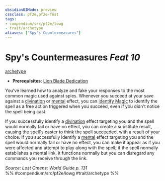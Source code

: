 ```yaml
---
obsidianUIMode: preview
cssclass: pf2e,pf2e-feat
tags:
- compendium/src/pf2e/lowg
- trait/archetype
aliases: ["Spy's Countermeasures"]
---
```

# Spy's Countermeasures  *Feat 10*  
[archetype](../../Rules/traits/archetype.md)  

- **Prerequisites**: [Lion Blade Dedication](lion-blade-dedication-lowg.md)

You've learned how to analyze and fake your responses to the most common magic used against spies. Whenever you succeed at your save against a [divination](../../Rules/traits/divination.md) or [mental](../../Rules/traits/mental.md) effect, you can [Identify Magic](../../Rules/actions/identify-magic.md) to identify the spell as a free action triggered when you succeed, even if you didn't notice the spell being cast.

If you successfully identify a [divination](../../Rules/traits/divination.md) effect targeting you and the spell would normally fail or have no effect, you can create a substitute result, causing the spell's caster to think the spell succeeded, with a result of your choice. If you successfully identify a [mental](../../Rules/traits/mental.md) effect targeting you and the spell would normally fail or have no effect, you can make it appear as if you were affected and attempt to play along with the spell; if the spell normally establishes a mental link, it functions normally but you can disregard any commands you receive through the link.

*Source: Lost Omens: World Guide p. 131*  
%% #compendium/src/pf2e/lowg #trait/archetype %%